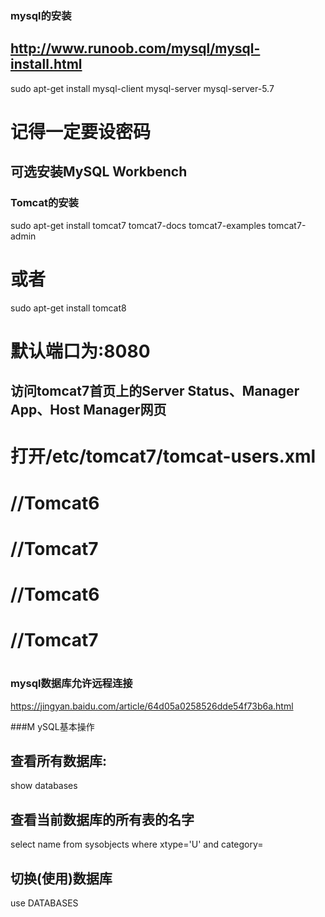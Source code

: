 ### mysql的安装
## http://www.runoob.com/mysql/mysql-install.html
sudo apt-get install mysql-client mysql-server mysql-server-5.7
# 记得一定要设密码
## 可选安装MySQL Workbench



### Tomcat的安装
sudo apt-get install tomcat7 tomcat7-docs tomcat7-examples tomcat7-admin
# 或者
sudo apt-get install tomcat8
# 默认端口为:8080
## 访问tomcat7首页上的Server Status、Manager App、Host Manager网页
# 打开/etc/tomcat7/tomcat-users.xml
# <role rolename="manager"/>  //Tomcat6
# <role rolename="manager-gui"/>  //Tomcat7
# <role rolename="admin"/>  //Tomcat6
# <role rolename="admin-gui"/>  //Tomcat7
# <user username="admin" password="admin" roles="admin-gui,manager-gui"/>



### mysql数据库允许远程连接
https://jingyan.baidu.com/article/64d05a0258526dde54f73b6a.html

###M ySQL基本操作
## 查看所有数据库:
show databases
## 查看当前数据库的所有表的名字
select name from sysobjects where xtype='U' and category=
## 切换(使用)数据库
use DATABASES





